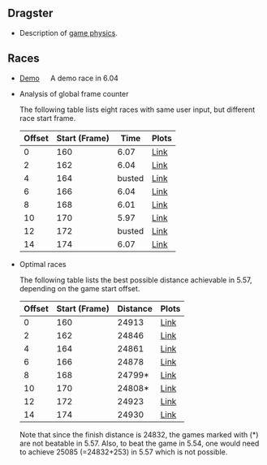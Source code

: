 
## Dragster

* Description of [game physics](physics.md).

## Races

* [Demo](plots/race_demo.svg) &emsp; A demo race in 6.04
* Analysis of global frame counter

  The following table lists eight races with same user input, but different
  race start frame.

  | Offset | Start (Frame) | Time   | Plots                            |
  |--------|---------------|--------|----------------------------------|
  | 0      | 160           | 6.07   | [Link](plots/race_demo_ofs0.svg) |
  | 2      | 162           | 6.04   | [Link](plots/race_demo_ofs2.svg) |
  | 4      | 164           | busted | [Link](plots/race_demo_ofs4.svg) |
  | 6      | 166           | 6.04   | [Link](plots/race_demo_ofs6.svg) |
  | 8      | 168           | 6.01   | [Link](plots/race_demo_ofs8.svg) |
  | 10     | 170           | 5.97   | [Link](plots/race_demo_ofsA.svg) |
  | 12     | 172           | busted | [Link](plots/race_demo_ofsC.svg) |
  | 14     | 174           | 6.07   | [Link](plots/race_demo_ofsE.svg) |

* Optimal races
  
  The following table lists the best possible distance achievable in 5.57,
  depending on the game start offset.
  
  | Offset | Start (Frame) | Distance | Plots                                |
  |--------|---------------|----------|--------------------------------------|
  | 0      | 160           | 24913    | [Link](plots/race_dprog168_ofs0.svg) |
  | 2      | 162           | 24846    | [Link](plots/race_dprog168_ofs2.svg) |
  | 4      | 164           | 24861    | [Link](plots/race_dprog168_ofs4.svg) |
  | 6      | 166           | 24878    | [Link](plots/race_dprog168_ofs6.svg) |
  | 8      | 168           | 24799*   | [Link](plots/race_dprog168_ofs8.svg) |
  | 10     | 170           | 24808*   | [Link](plots/race_dprog168_ofsA.svg) |
  | 12     | 172           | 24923    | [Link](plots/race_dprog168_ofsC.svg) |
  | 14     | 174           | 24930    | [Link](plots/race_dprog168_ofsE.svg) |

  Note that since the finish distance is 24832, the games marked with (*) are
  not beatable in 5.57. Also, to beat the game in 5.54, one would need to
  achieve 25085 (=24832+253) in 5.57 which is not possible.
  